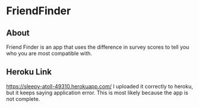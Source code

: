 # FriendFinder

## About
Friend Finder is an app that uses the difference in survey scores to tell you who you are most compatible with. 

## Heroku Link
https://sleepy-atoll-49310.herokuapp.com/
I uploaded it correctly to heroku, but it keeps saying application error. This is most likely because the app is not complete. 